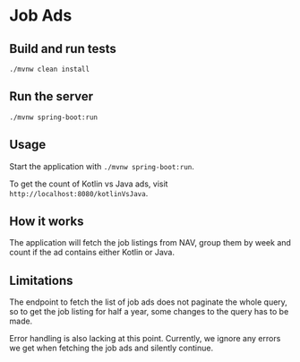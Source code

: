 # Job Ads

## Build and run tests

`./mvnw clean install`

## Run the server

`./mvnw spring-boot:run`

## Usage

Start the application with `./mvnw spring-boot:run`.

To get the count of Kotlin vs Java ads, visit `http://localhost:8080/kotlinVsJava`.

## How it works

The application will fetch the job listings from NAV, group them by week and count if the ad contains either Kotlin or Java.

## Limitations

The endpoint to fetch the list of job ads does not paginate the whole query, so to get the job listing for half a year, some changes to the query has to be made.

Error handling is also lacking at this point. Currently, we ignore any errors we get when fetching the job ads and silently continue.
